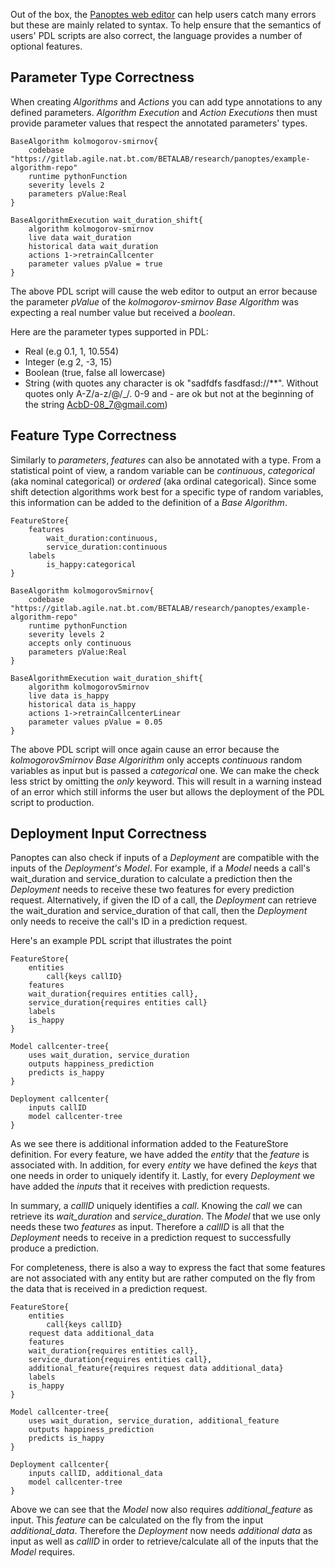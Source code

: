 Out of the box, the [Panoptes web editor](http://editor.panoptes.uk) can help users catch many errors but these are mainly related to syntax. To help ensure that the semantics of users' PDL scripts are also correct, the language provides a number of optional features.

## Parameter Type Correctness
When creating _Algorithms_  and _Actions_ you can add type annotations to any defined parameters. _Algorithm Execution_ and _Action Executions_ then must provide parameter values that respect the annotated parameters' types.
```
BaseAlgorithm kolmogorov-smirnov{
    codebase "https://gitlab.agile.nat.bt.com/BETALAB/research/panoptes/example-algorithm-repo"
    runtime pythonFunction
    severity levels 2
    parameters pValue:Real
}

BaseAlgorithmExecution wait_duration_shift{
    algorithm kolmogorov-smirnov
    live data wait_duration
    historical data wait_duration
    actions 1->retrainCallcenter
    parameter values pValue = true
}
```
The above PDL script will cause the web editor to output an error because the parameter _pValue_ of the _kolmogorov-smirnov Base Algorithm_ was expecting a real number value but received a _boolean_.

Here are the parameter types supported in PDL:
- Real (e.g 0.1, 1, 10.554)
- Integer (e.g 2, -3, 15)
- Boolean (true, false all lowercase)
- String (with quotes any character is ok "sadfdfs fasdfasd://**". Without quotes only A-Z/a-z/@/_/. 0-9 and - are ok but not at the beginning of the string AcbD-08_7@gmail.com)

## Feature Type Correctness
Similarly to _parameters_, _features_ can also be annotated with a type. From a statistical point of view, a random variable can be _continuous_, _categorical_ (aka nominal categorical) or _ordered_ (aka ordinal categorical). Since some shift detection algorithms work best for a specific type of random variables, this information can be added to the definition of a _Base Algorithm_.

```
FeatureStore{
    features
        wait_duration:continuous,
        service_duration:continuous
    labels 
        is_happy:categorical
}

BaseAlgorithm kolmogorovSmirnov{
    codebase "https://gitlab.agile.nat.bt.com/BETALAB/research/panoptes/example-algorithm-repo"
    runtime pythonFunction
    severity levels 2
    accepts only continuous
    parameters pValue:Real
}

BaseAlgorithmExecution wait_duration_shift{
    algorithm kolmogorovSmirnov
    live data is_happy
    historical data is_happy
    actions 1->retrainCallcenterLinear
    parameter values pValue = 0.05
}
```
The above PDL script will once again cause an error because the _kolmogorovSmirnov_ _Base Algoririthm_ only accepts _continuous_ random variables as input but is passed a _categorical_ one. We can make the check less strict by omitting the _only_ keyword. This will result in a warning instead of an error which still informs the user but allows the deployment of the PDL script to production.

## Deployment Input Correctness
Panoptes can also check if inputs of a _Deployment_ are compatible with the inputs of the _Deployment's_ _Model_. For example, if a _Model_ needs a call's wait_duration and service_duration to calculate a prediction then the _Deployment_ needs to receive these two features for every prediction request. Alternatively, if given the ID of a call, the _Deployment_ can retrieve the wait_duration and service_duration of that call, then the _Deployment_ only needs to receive the call's ID in a prediction request.

Here's an example PDL script that illustrates the point
```
FeatureStore{
    entities
        call{keys callID}
    features
	wait_duration{requires entities call},
	service_duration{requires entities call}
    labels 
	is_happy
}

Model callcenter-tree{
    uses wait_duration, service_duration
    outputs happiness_prediction
    predicts is_happy
}

Deployment callcenter{
    inputs callID
    model callcenter-tree
}
```
As we see there is additional information added to the FeatureStore definition. For every feature, we have added the _entity_ that the _feature_ is associated with. In addition, for every _entity_ we have defined the _keys_ that one needs in order to uniquely identify it. Lastly, for every _Deployment_ we have added the _inputs_ that it receives with prediction requests.

In summary, a _callID_ uniquely identifies a _call_. Knowing the _call_ we can retrieve its _wait_duration_ and _service_duration_. The _Model_ that we use only needs these two _features_ as input. Therefore a _callID_ is all that the _Deployment_ needs to receive in a prediction request to successfully produce a prediction.

For completeness, there is also a way to express the fact that some features are not associated with any entity but are rather computed on the fly from the data that is received in a prediction request.

```
FeatureStore{
    entities
        call{keys callID}
    request data additional_data
    features
	wait_duration{requires entities call},
	service_duration{requires entities call},
	additional_feature{requires request data additional_data}
    labels 
	is_happy
}

Model callcenter-tree{
    uses wait_duration, service_duration, additional_feature
    outputs happiness_prediction
    predicts is_happy
}

Deployment callcenter{
    inputs callID, additional_data
    model callcenter-tree
}
```
Above we can see that the _Model_ now also requires _additional_feature_ as input. This _feature_ can be calculated on the fly from the input _additional_data_. Therefore the _Deployment_ now needs _additional data_ as input as well as _callID_ in order to retrieve/calculate all of the inputs that the _Model_ requires. 
